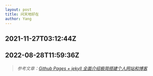 ```yaml
---
layout: post
title: 问天地好在
author: Yang
--- 
```


## 2021-11-27T03:12:44Z

## 2022-08-28T11:59:36Z

>###### 参考文章：[Github Pages + jekyll 全面介绍极简搭建个人网站和博客](https://zhuanlan.zhihu.com/p/51240503)
